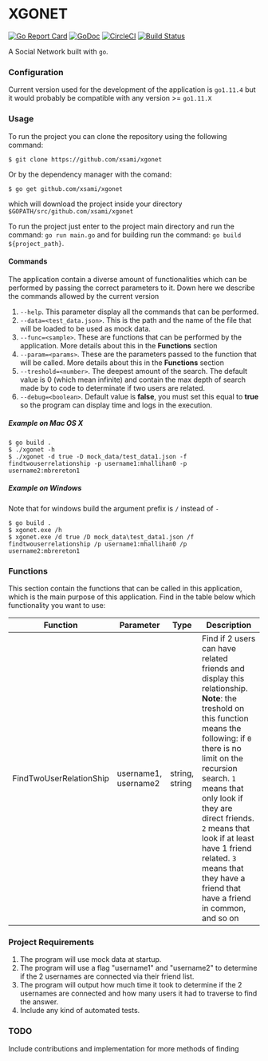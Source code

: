 # XGONET

[![Go Report Card](https://goreportcard.com/badge/xsami/xgonet)](https://goreportcard.com/report/xsami/xgonet)
[![GoDoc](https://godoc.org/xsami/xgonet?status.svg)](https://godoc.org/xsami/xgonet)
[![CircleCI](https://circleci.com/gh/xsami/xgonet.svg?style=svg)](https://circleci.com/gh/xsami/xgonet)
[![Build Status](https://travis-ci.com/xsami/xgonet.svg?branch=master)](https://travis-ci.com/xsami/xgonet)


A Social Network built with `go`.

### Configuration

Current version used for the development of the application is `go1.11.4` but it would probably be compatible with any version >= `go1.11.X`

### Usage

To run the project you can clone the repository using the following command:
```
$ git clone https://github.com/xsami/xgonet
```
Or by the dependency manager with the comand:
```
$ go get github.com/xsami/xgonet
```
which will download the project inside your directory `$GOPATH/src/github.com/xsami/xgonet`


To run the project just enter to the project main directory and run the command: `go run main.go` and for building run the command: `go build ${project_path}`.

#### Commands

The application contain a diverse amount of functionalities which can be performed by passing the correct parameters to it. Down here we describe the commands allowed by the current version

1. `--help`. This parameter display all the commands that can be performed.
2. `--data=<test_data.json>`. This is the path and the name of the file that will be loaded to be used as mock data.
3. `--func=<sample>`. These are functions that can be performed by the application. More details about this in the **Functions** section
4. `--param=<params>`. These are the parameters passed to the function that will be called. More details about this in the **Functions** section 
5. `--treshold=<number>`. The deepest amount of the search. The default value is 0 (which mean infinite) and contain the max depth of search made by to code to determinate if two users are related.
6. `--debug=<boolean>`. Default value is **false**, you must set this equal to **true** so the program can display time and logs in the execution.

##### Example on Mac OS X
```
$ go build .
$ ./xgonet -h
$ ./xgonet -d true -D mock_data/test_data1.json -f findtwouserrelationship -p username1:mhallihan0 -p username2:mbrereton1
```

##### Example on Windows
Note that for windows build the argument prefix is `/` instead of `-`
```
$ go build .
$ xgonet.exe /h
$ xgonet.exe /d true /D mock_data\test_data1.json /f findtwouserrelationship /p username1:mhallihan0 /p username2:mbrereton1
```

### Functions

This section contain the functions that can be called in this application, which is the main purpose of this application. Find in the table below which functionality you want to use: 


 Function   |      Parameter      |  Type |  Description 
------------|---------------------|-------|---------------
| FindTwoUserRelationShip |  username1, username2 | string, string | Find if 2 users can have related friends and display this relationship. **Note**: the treshold on this function means the following: if `0` there is no limit on the recursion search. `1` means that only look if they are direct friends. `2` means that look if at least have 1 friend related. `3` means that they have a friend that have a friend in common, and so on |


### Project Requirements

1. The program will use mock data at startup.
2. The program will use a flag "username1" and "username2" to determine if the 2 usernames are connected via their friend list.
3. The program will output how much time it took to determine if the 2 usernames are connected and how many users it had to traverse to find the answer.
4. Include any kind of automated tests.


### TODO
Include contributions and implementation for more methods of finding
